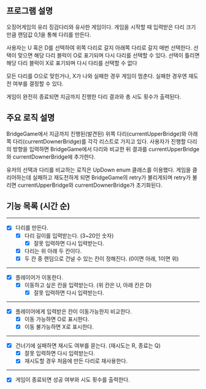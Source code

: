 ## 프로그램 설명

오징어게임의 유리 징검다리와 유사한 게임이다.
게임을 시작할 때 입력받은 다리 크기만큼 랜덤값 0,1을 통해 다리를 만든다.

사용자는 U 혹은 D를 선택하여 위쪽 다리로 갈지 아래쪽 다리로 갈지 매번 선택한다.
선택이 맞으면 해당 다리 블럭이 O로 표기되며 다시 다리를 선택할 수 있다.
선택이 틀리면 해당 다리 블럭이 X로 표기되며 다시 다리를 선택할 수 없다

모든 다리를 O으로 맞힌거나, X가 나와 실패한 경우 게임이 멈춘다.
실패한 경우엔 재도전 여부를 결정할 수 있다.

게임이 완전히 종료되면 지금까지 진행한 다리 결과와 총 시도 횟수가 출력된다.

## 주요 로직 설명

BridgeGame에서 지금까지 진행된(발견된) 위쪽 다리(currentUpperBridge)와 아래쪽 다리(currentDownerBridge)를 각각 리스트로 가지고 있다.
사용자가 진행할 다리의 방향을 입력하면 BridgeGame에서 다리와 비교한 뒤 결과를 currentUpperBridge와 currentDownerBridge에 추가한다.

유저의 선택과 다리를 비교하는 로직은 UpDown enum 클래스를 이용했다.
게임을 클리어하는데 실패하고 재도전하게 되면 BridgeGame의 retry가 불리게되며
retry가 불리면 currentUpperBridge와 currentDownerBridge가 초기화된다.

## 기능 목록 (시간 순)

_ _ _

- [x] 다리를 만든다.
    - [x] 다리 길이를 입력받는다. (3~20인 숫자)
        - [x] 잘못 입력하면 다시 입력받는다.
    - [x] 다리는 위 아래 두 칸이다.
    - [x] 두 칸 중 랜덤으로 건널 수 있는 칸이 정해진다. (0이면 아래, 1이면 위)

_ _ _

- [x] 플레이어가 이동한다.
    - [x] 이동하고 싶은 칸을 입력받는다. (위 칸은 U, 아래 칸은 D)
        - [x] 잘못 입력하면 다시 입력받는다.

_ _ _

- [x] 플레이어에게 입력받은 칸이 이동가능한지 비교한다.
    - [x] 이동 가능하면 O로 표시한다.
    - [x] 이동 불가능하면 X로 표시한다.

_ _ _

- [x] 건너기에 실패하면 재시도 여부를 묻는다. (재시도는 R, 종료는 Q)
    - [x] 잘못 입력하면 다시 입력받는다.
    - [x] 재시도할 경우 처음에 만든 다리로 재사용한다.

_ _ _

- [x] 게임이 종료되면 성공 여부와 시도 횟수를 출력한다.